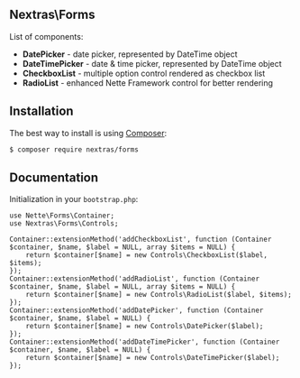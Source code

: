 ## Nextras\Forms

List of components:
- **DatePicker** - date picker, represented by DateTime object
- **DateTimePicker** - date & time picker, represented by DateTime object
- **CheckboxList** - multiple option control rendered as checkbox list 
- **RadioList** - enhanced Nette Framework control for better rendering

## Installation

The best way to install is using [Composer](http://getcomposer.org/):

```sh
$ composer require nextras/forms
```

## Documentation

Initialization in your `bootstrap.php`:

```
use Nette\Forms\Container;
use Nextras\Forms\Controls;

Container::extensionMethod('addCheckboxList', function (Container $container, $name, $label = NULL, array $items = NULL) {
	return $container[$name] = new Controls\CheckboxList($label, $items);
});
Container::extensionMethod('addRadioList', function (Container $container, $name, $label = NULL, array $items = NULL) {
	return $container[$name] = new Controls\RadioList($label, $items);
});
Container::extensionMethod('addDatePicker', function (Container $container, $name, $label = NULL) {
	return $container[$name] = new Controls\DatePicker($label);
});
Container::extensionMethod('addDateTimePicker', function (Container $container, $name, $label = NULL) {
	return $container[$name] = new Controls\DateTimePicker($label);
});
```
